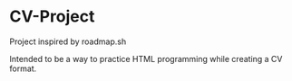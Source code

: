 # CV-Project
Project inspired by roadmap.sh 

Intended to be a way to practice HTML programming while creating a CV format.
